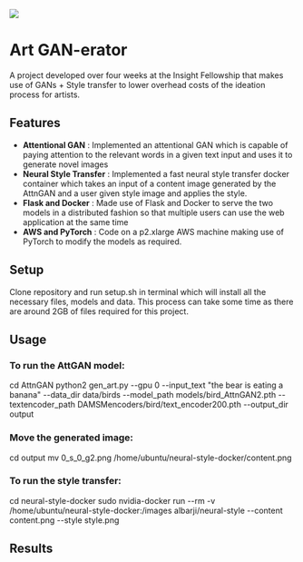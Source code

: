 ![](https://i.imgur.com/43kusrF.png)

# Art GAN-erator
A project developed over four weeks at the Insight Fellowship that makes use of GANs + Style transfer to lower overhead costs of the ideation process for artists.

## Features
- **Attentional GAN** : Implemented an attentional GAN which is capable of paying attention to the relevant words in a given text input and uses it to generate novel images
- **Neural Style Transfer** : Implemented a fast neural style transfer docker container which takes an input of a content image generated by the AttnGAN and a user given style image and applies the style. 
- **Flask and Docker** : Made use of Flask and Docker to serve the two models in a distributed fashion so that multiple users can use the web application at the same time
- **AWS and PyTorch** : Code on a p2.xlarge AWS machine making use of PyTorch to modify the models as required.

## Setup
Clone repository and run setup.sh in terminal which will install all the necessary files, models and data. This process can take some time as there are around 2GB of files required for this project.

## Usage

### To run the AttGAN model:

cd AttnGAN
python2 gen_art.py --gpu 0 --input_text "the bear is eating a banana" --data_dir data/birds --model_path models/bird_AttnGAN2.pth --textencoder_path DAMSMencoders/bird/text_encoder200.pth --output_dir output

### Move the generated image:
cd output
mv 0_s_0_g2.png /home/ubuntu/neural-style-docker/content.png


### To run the style transfer:
cd neural-style-docker
sudo nvidia-docker run --rm -v /home/ubuntu/neural-style-docker:/images albarji/neural-style --content content.png --style style.png


## Results

